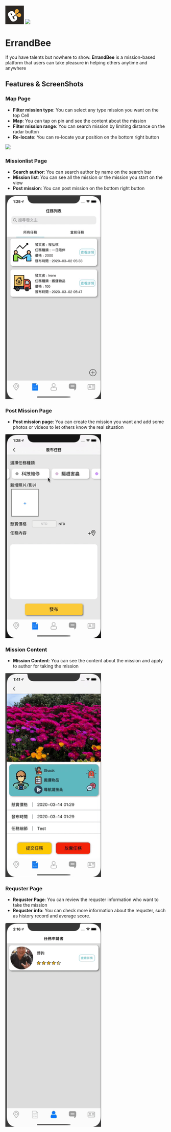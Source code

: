 
![image](https://github.com/jim-0712/Errand/blob/master/Errand/Assets.xcassets/AppIcon.appiconset/Icon-App-29x29%402x-1.png) 
<a href="https://apps.apple.com/tw/app/errandbee/id1500517852"><img src="https://i.imgur.com/Pc1KdHw.png" height="58"></a>


# **ErrandBee**
If you have talents but nowhere to show. **ErrandBee** is a mission-based platform that users can take pleasure in helping others anytime and anywhere
## Features & ScreenShots

### Map Page

* **Filter mission type**: You can select any type mission you want on the top Cell
* **Map**: You can tap on pin and see the content about the mission
* **Filter mission range**: You can search mission by limiting distance on the radar button
* **Re-locate**: You can re-locate your position on the bottom right button

 <img src="https://github.com/jim-0712/Errand/blob/master/GIF/Map.gif" width="300">
 
 ### Missionlist Page

* **Search author**: You can search author by name on the search bar
* **Mission list**: You can see all the mission or the mission you start on the view
* **Post mission**: You can post mission on the bottom right button

 <img src="https://github.com/jim-0712/Errand/blob/master/GIF/MissionList.gif" width="300">
 
 ### Post Mission Page

* **Post mission page**: You can create the mission you want and add some photos or videos to let others know the real situation

 <img src="https://github.com/jim-0712/Errand/blob/master/GIF/PostMission.gif" width="300">
 
 ### Mission Content
* **Mission Content**: You can see the content about the mission and apply to author for taking the mission

 <img src="https://github.com/jim-0712/Errand/blob/master/GIF/MissionDetail.gif" width="300">
 
### Requster Page
* **Requster Page**: You can review the requster information who want to take the mission
* **Requster info**: You can check more information about the requster, such as history record and average score.

 <img src="https://github.com/jim-0712/Errand/blob/master/GIF/Requster.gif" width="300">
 
 
 
 
 
 
 
 
 

